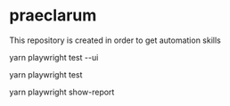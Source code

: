 # praeclarum
 This repository is created in order to get automation skills

yarn playwright test --ui

yarn playwright test

yarn playwright show-report